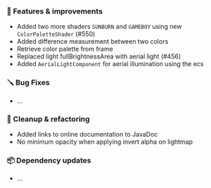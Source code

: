 ### 🚀 Features & improvements

- Added two more shaders `SUNBURN` and `GAMEBOY` using new `ColorPaletteShader` (#550)
- Added difference measurement between two colors
- Retrieve color palette from frame
- Replaced light fullBrightnessArea with aerial light (#456)
- Added `AerialLightComponent` for aerial illumination using the ecs

### 🪛 Bug Fixes

- ...

### 🧽 Cleanup & refactoring

- Added links to online documentation to JavaDoc
- No minimum opacity when applying invert alpha on lightmap

### 📦 Dependency updates

- ...